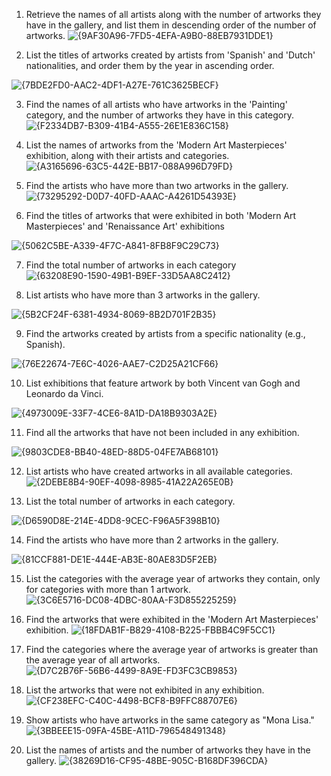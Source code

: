 1. Retrieve the names of all artists along with the number of artworks they have in the gallery, and 
list them in descending order of the number of artworks. 
![{9AF30A96-7FD5-4EFA-A9B0-88EB7931DDE1}](https://github.com/user-attachments/assets/ad3b5f24-0809-4c68-bf5f-9ff3e10fad24)


2. List the titles of artworks created by artists from 'Spanish' and 'Dutch' nationalities, and order 
them by the year in ascending order. 

![{7BDE2FD0-AAC2-4DF1-A27E-761C3625BECF}](https://github.com/user-attachments/assets/60a580b0-57bd-4242-aed3-6c8375e9ea66)

3. Find the names of all artists who have artworks in the 'Painting' category, and the number of 
artworks they have in this category. 
![{F2334DB7-B309-41B4-A555-26E1E836C158}](https://github.com/user-attachments/assets/6b60848d-3ada-4201-9da0-230b17c51da9)


4. List the names of artworks from the 'Modern Art Masterpieces' exhibition, along with their 
artists and categories. 
![{A3165696-63C5-442E-BB17-088A996D79FD}](https://github.com/user-attachments/assets/48cba336-7b53-4874-9544-c09773e838e3)


5. Find the artists who have more than two artworks in the gallery. 
![{73295292-D0D7-40FD-AAAC-A4261D54393E}](https://github.com/user-attachments/assets/3c98aaf6-e0f9-4073-a39c-aea02acdb1b4)


6. Find the titles of artworks that were exhibited in both 'Modern Art Masterpieces' and 
'Renaissance Art' exhibitions

![{5062C5BE-A339-4F7C-A841-8FB8F9C29C73}](https://github.com/user-attachments/assets/ca06abb3-adad-4ba1-9827-400782fec9b3)

7. Find the total number of artworks in each category 
![{63208E90-1590-49B1-B9EF-33D5AA8C2412}](https://github.com/user-attachments/assets/e26a0377-7b8c-4bae-b495-746228d21e84)


8. List artists who have more than 3 artworks in the gallery. 

![{5B2CF24F-6381-4934-8069-8B2D701F2B35}](https://github.com/user-attachments/assets/209f586e-bc17-444b-bff6-3de1410f138b)


9. Find the artworks created by artists from a specific nationality (e.g., Spanish). 

![{76E22674-7E6C-4026-AAE7-C2D25A21CF66}](https://github.com/user-attachments/assets/8313685e-d7f7-42a1-8c55-0f05661b84db)

10.  List exhibitions that feature artwork by both Vincent van Gogh and Leonardo da Vinci. 

![{4973009E-33F7-4CE6-8A1D-DA18B9303A2E}](https://github.com/user-attachments/assets/19802f5d-541e-4b10-8ce5-bdf128bb2d4c)

11. Find all the artworks that have not been included in any exhibition. 

![{9803CDE8-BB40-48ED-88D5-04FE7AB68101}](https://github.com/user-attachments/assets/9bba8d82-7ff0-48d2-bc75-d88be21ae5cc)

12.  List artists who have created artworks in all available categories. 
![{2DEBE8B4-90EF-4098-8985-41A22A265E0B}](https://github.com/user-attachments/assets/c74a602e-411a-4889-be3e-f4590896f697)


13.  List the total number of artworks in each category. 

![{D6590D8E-214E-4DD8-9CEC-F96A5F398B10}](https://github.com/user-attachments/assets/684e5ca2-aa18-4952-8107-f8f2c305972f)

14. Find the artists who have more than 2 artworks in the gallery. 

![{81CCF881-DE1E-444E-AB3E-80AE83D5F2EB}](https://github.com/user-attachments/assets/8ae46610-0eaf-43a5-aa61-17e4a4fea477)

15.  List the categories with the average year of artworks they contain, only for categories with more 
than 1 artwork. 
![{3C6E5716-DC08-4DBC-80AA-F3D855225259}](https://github.com/user-attachments/assets/df01ba3f-10b7-4df5-89b7-070cc3226403)


16. Find the artworks that were exhibited in the 'Modern Art Masterpieces' exhibition. 
![{18FDAB1F-B829-4108-B225-FBBB4C9F5CC1}](https://github.com/user-attachments/assets/b8ef226c-ea15-430a-bf8b-69e954680046)



17. Find the categories where the average year of artworks is greater than the average year of all 
artworks. 
![{D7C2B76F-56B6-4499-8A9E-FD3FC3CB9853}](https://github.com/user-attachments/assets/47ed7d90-b154-494c-89b9-317a0bc8b83a)


18. List the artworks that were not exhibited in any exhibition. 
![{CF238EFC-C40C-4498-BCF8-B9FFC88707E6}](https://github.com/user-attachments/assets/94e8b3dd-a841-4f10-8a1f-29bd09eaa0f2)


19. Show artists who have artworks in the same category as "Mona Lisa." 
![{3BBEEE15-09FA-45BE-A11D-796548491348}](https://github.com/user-attachments/assets/e426831f-b107-45a6-9b16-92cecd7158f2)


20.  List the names of artists and the number of artworks they have in the gallery.
![{38269D16-CF95-48BE-905C-B168DF396CDA}](https://github.com/user-attachments/assets/4375a811-b785-4858-ae02-98903377517c)
